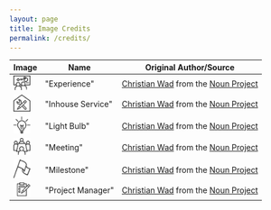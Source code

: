 ```yaml
---
layout: page
title: Image Credits
permalink: /credits/
---
```


<table class="credits">
	<thead>
		<tr>
			<th>Image</th>
			<th>Name</th>
			<th>Original Author/Source</th>
		</tr>
	</thead>
	<tbody>
		<tr>
			<td><img src="/assets/img/icons/experience.svg" alt="Experience" height="26" width="30"></td>
			<td>"Experience"</td>
			<td><a href="https://thenounproject.com/christian_wad">Christian Wad</a> from the <a href="https://thenounproject.com">Noun Project</a></td>
		</tr>
		<tr>
			<td><img src="/assets/img/icons/inhouse-service.svg" alt="Inhouse Service" height="30" width="30"></td>
			<td>"Inhouse Service"</td>
			<td><a href="https://thenounproject.com/christian_wad">Christian Wad</a> from the <a href="https://thenounproject.com">Noun Project</a></td>
		</tr>
		<tr>
			<td><img src="/assets/img/icons/light-bulb.svg" alt="Light Bulb" height="30" width="30"></td>
			<td>"Light Bulb"</td>
			<td><a href="https://thenounproject.com/christian_wad">Christian Wad</a> from the <a href="https://thenounproject.com">Noun Project</a></td>
		</tr>
		<tr>
			<td><img src="/assets/img/icons/meeting.svg" alt="Meeting" height="30" width="30"></td>
			<td>"Meeting"</td>
			<td><a href="https://thenounproject.com/christian_wad">Christian Wad</a> from the <a href="https://thenounproject.com">Noun Project</a></td>
		</tr>
		<tr>
			<td><img src="/assets/img/icons/milestone.svg" alt="Milestone" height="33" width="30"></td>
			<td>"Milestone"</td>
			<td><a href="https://thenounproject.com/christian_wad">Christian Wad</a> from the <a href="https://thenounproject.com">Noun Project</a></td>
		</tr>
		<tr>
			<td><img src="/assets/img/icons/project-manager.svg" alt="Project Manager" height="24" width="30"></td>
			<td>"Project Manager"</td>
			<td><a href="https://thenounproject.com/christian_wad">Christian Wad</a> from the <a href="https://thenounproject.com">Noun Project</a></td>
		</tr>
	</tbody>
</table>

